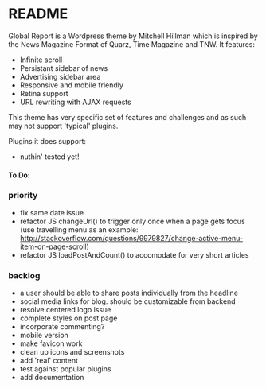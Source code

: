 # README

Global Report is a Wordpress theme by Mitchell Hillman which is inspired by the News Magazine Format of Quarz, Time Magazine and TNW. It features: 

- Infinite scroll
- Persistant sidebar of news
- Advertising sidebar area
- Responsive and mobile friendly
- Retina support
- URL rewriting with AJAX requests

This theme has very specific set of features and challenges and as such may not support 'typical' plugins. 

Plugins it does support: 

- nuthin' tested yet!

#### To Do:

### priority
- fix same date issue
- refactor JS changeUrl() to trigger only once when a page gets focus (use travelling menu as an example: http://stackoverflow.com/questions/9979827/change-active-menu-item-on-page-scroll)
- refactor JS loadPostAndCount() to accomodate for very short articles

### backlog
- a user should be able to share posts individually from the headline
- social media links for blog. should be customizable from backend
- resolve centered logo issue
- complete styles on post page
- incorporate commenting? 
- mobile version
- make favicon work
- clean up icons and screenshots
- add 'real' content
- test against popular plugins
- add documentation